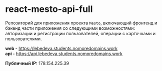 # react-mesto-api-full
Репозиторий для приложения проекта `Mesto`, включающий фронтенд и бэкенд части приложения со следующими возможностями: авторизации и регистрации пользователей, операции с карточками и пользователями.

**web -**  https://lebedeva.students.nomoredomains.work  
**api -**  https://api.lebedeva.students.nomoredomains.work

**Публичный IP:** 178.154.225.39